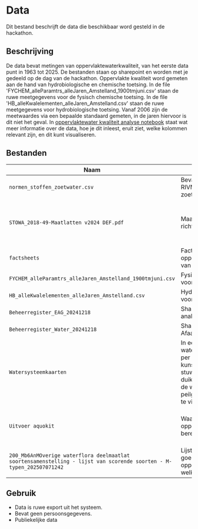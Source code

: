 # Data 
Dit bestand beschrijft de data die beschikbaar word gesteld in de hackathon.

## Beschrijving

De data bevat metingen van oppervlaktewaterkwaliteit, van het eerste data punt in 1963 tot 2025. De bestanden staan op sharepoint en worden met je gedeeld op de dag van de hackathon. Oppervlakte kwaliteit word gemeten aan de hand van hydrobiologische en chemische toetsing. In de file 'FYCHEM_alleParamtrs_alleJaren_Amstelland_1900tmjuni.csv' staan de ruwe meetgegevens voor de fysisch chemische toetsing. In de file 'HB_alleKwalelementen_alleJaren_Amstelland.csv' staan de ruwe meetgegevens voor hydrobiologische toetsing. Vanaf 2006 zijn de meetwaardes via een bepaalde standaard gemeten, in de jaren hiervoor is dit niet het geval. In [oppervlaktewater kwaliteit analyse notebook](./notebooks/oppervlaktewater_kwaliteit_analyse.ipynb) staat wat meer informatie over de data, hoe je dit inleest, eruit ziet, welke kolommen relevant zijn, en dit kunt visualiseren.

## Bestanden

| Naam | Beschrijving | Opmerkingen |
|------|---------------|--------------|
| `normen_stoffen_zoetwater.csv` | Bevat normen van het RIVM per stof voor zoetwater | Chemische toetsing |
| `STOWA_2018-49-Maatlatten v2024 DEF.pdf` | Maatlatten STOWA kader richtlijn water| Uitleg hoe de berekening oppervlaktewater kwaliteit word gedaan en wat de eisen zijn |
| `factsheets` | Factsheets oppervlaktewaterkwaliteit van Het Waterschapshuis| Beoordeling en maatregelen per jaar in factsheets |
| `FYCHEM_alleParamtrs_alleJaren_Amstelland_1900tmjuni.csv` | Fysische Chemische data voor alle jaren | Meetwaardes |
| `HB_alleKwalelementen_alleJaren_Amstelland.csv` | Hydrobiologische data voor alle jaren | Meetwaardes |
| `Beheerregister_EAG_20241218` | Shapefile ecologisch analyse gebied |  |
| `Beheerregister_Water_20241218` | Shapefile Afaanvoergebieden |  |
| `Watersysteemkaarten` | In een watersysteemkaart zijn per af aanvoergebied de kunstwerken (gemalen, stuwen, schotten, inlaten, duikers, dammen, enz ) de watergangen en de peilgebieden met peilen te vinden | Ter informatie |
| `Uitvoer aquokit` | Waardes oppervlaktewaterkwaliteit berekend door Aquokit | Voor fytoplankton, macrofauna, macrofyten en vissen |
| `200_Mb6AnMOverige waterflora deelmaatlat soortensamenstelling - lijst van scorende soorten - M-typen_202507071242` | Lijst van stoffen welke goed zijn voor oppervlaktewater en welke slecht | 1-3 word als goed beschouwd, 4-5 als slecht |

## Gebruik

- Data is ruwe export uit het systeem.
- Bevat geen persoonsgegevens.
- Publiekelijke data
